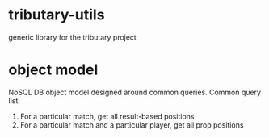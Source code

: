 # tributary-utils
generic library for the tributary project

# object model
NoSQL DB object model designed around common queries. Common query list:
1. For a particular match, get all result-based positions
2. For a particular match and a particular player, get all prop positions

